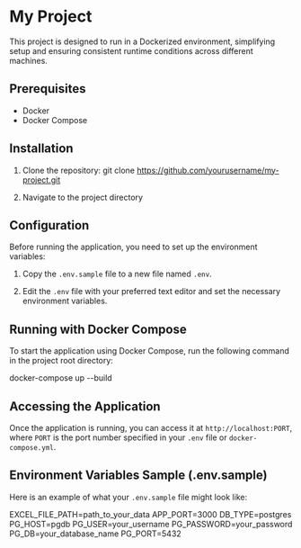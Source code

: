 # My Project

This project is designed to run in a Dockerized environment, simplifying setup and ensuring consistent runtime conditions across different machines.

## Prerequisites

- Docker
- Docker Compose

## Installation

1. Clone the repository: 
git clone https://github.com/yourusername/my-project.git

2. Navigate to the project directory

## Configuration

Before running the application, you need to set up the environment variables:

1. Copy the `.env.sample` file to a new file named `.env`.

2. Edit the `.env` file with your preferred text editor and set the necessary environment variables.

## Running with Docker Compose

To start the application using Docker Compose, run the following command in the project root directory:

docker-compose up --build


## Accessing the Application

Once the application is running, you can access it at `http://localhost:PORT`, where `PORT` is the port number specified in your `.env` file or `docker-compose.yml`.

## Environment Variables Sample (.env.sample)

Here is an example of what your `.env.sample` file might look like:

EXCEL_FILE_PATH=path_to_your_data
APP_PORT=3000
DB_TYPE=postgres
PG_HOST=pgdb
PG_USER=your_username
PG_PASSWORD=your_password
PG_DB=your_database_name
PG_PORT=5432
